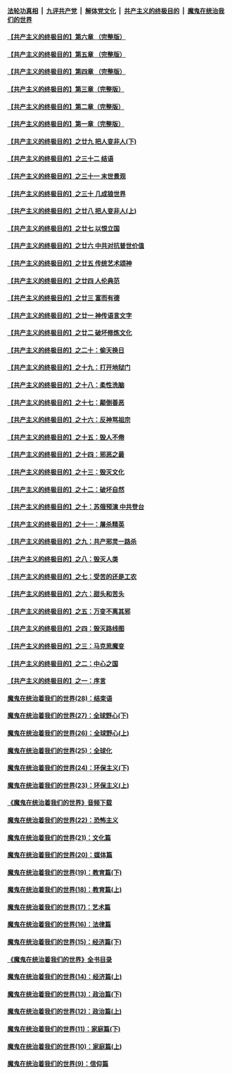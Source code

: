 

####  [法轮功真相](../../../../basic/blob/master/README.md?t=04102030) &nbsp;|&nbsp; [九评共产党](../../../../9ping.md/blob/master/README.md?t=04102030) &nbsp;|&nbsp; [解体党文化](../../../../jtdwh.md/blob/master/README.md?t=04102030)  &nbsp;|&nbsp; [共产主义的终极目的](../../../../gczydzjmd.md/blob/master/README.md?t=04102030) &nbsp;|&nbsp; [魔鬼在统治我们的世界](../../../../mgztzwmdsj.md/blob/master/README.md?t=04102030) 

#### [【共产主义的终极目的】第六章 （完整版）](../pages/nsc422/n11428913.md?t=04102030) 

#### [【共产主义的终极目的】第五章 （完整版）](../pages/nsc422/n11428912.md?t=04102030) 

#### [【共产主义的终极目的】第四章 （完整版）](../pages/nsc422/n11428907.md?t=04102030) 

#### [【共产主义的终极目的】第三章（完整版）](../pages/nsc422/n11428848.md?t=04102030) 

#### [【共产主义的终极目的】第二章（完整版）](../pages/nsc422/n11428831.md?t=04102030) 

#### [【共产主义的终极目的】第一章（完整版）](../pages/nsc422/n11417651.md?t=04102030) 

#### [【共产主义的终极目的】之廿九 把人变非人(下)](../pages/nsc422/n11344140.md?t=04102030) 

#### [【共产主义的终极目的】之三十二 结语](../pages/nsc422/n11360535.md?t=04102030) 

#### [【共产主义的终极目的】之三十一 末世景观](../pages/nsc422/n11351129.md?t=04102030) 

#### [【共产主义的终极目的】之三十 几成狼世界](../pages/nsc422/n11348280.md?t=04102030) 

#### [【共产主义的终极目的】之廿八 把人变非人(上)](../pages/nsc422/n11340492.md?t=04102030) 

#### [【共产主义的终极目的】之廿七 以恨立国](../pages/nsc422/n11336944.md?t=04102030) 

#### [【共产主义的终极目的】之廿六 中共对抗普世价值](../pages/nsc422/n11324785.md?t=04102030) 

#### [【共产主义的终极目的】之廿五 传统艺术颂神](../pages/nsc422/n11296396.md?t=04102030) 

#### [【共产主义的终极目的】之廿四 人伦典范](../pages/nsc422/n11296397.md?t=04102030) 

#### [【共产主义的终极目的】之廿三 富而有德](../pages/nsc422/n11283598.md?t=04102030) 

#### [【共产主义的终极目的】之廿一 神传语言文字](../pages/nsc422/n11263265.md?t=04102030) 

#### [【共产主义的终极目的】之廿二 破坏修炼文化](../pages/nsc422/n11245728.md?t=04102030) 

#### [【共产主义的终极目的】之二十：偷天换日](../pages/nsc422/n11238846.md?t=04102030) 

#### [【共产主义的终极目的】之十九：打开地狱门](../pages/nsc422/n11206376.md?t=04102030) 

#### [【共产主义的终极目的】之十八：柔性洗脑](../pages/nsc422/n11199994.md?t=04102030) 

#### [【共产主义的终极目的】之十七：颠倒善恶](../pages/nsc422/n11179782.md?t=04102030) 

#### [【共产主义的终极目的】之十六：反神骂祖宗](../pages/nsc422/n11166798.md?t=04102030) 

#### [【共产主义的终极目的】之十五：毁人不倦](../pages/nsc422/n11166792.md?t=04102030) 

#### [【共产主义的终极目的】之十四：邪恶之最](../pages/nsc422/n11150249.md?t=04102030) 

#### [【共产主义的终极目的】之十三：毁灭文化](../pages/nsc422/n11135227.md?t=04102030) 

#### [【共产主义的终极目的】之十二：破坏自然](../pages/nsc422/n11135214.md?t=04102030) 

#### [【共产主义的终极目的】之十：苏俄预演 中共登台](../pages/nsc422/n11118424.md?t=04102030) 

#### [【共产主义的终极目的】之十一：屠杀精英](../pages/nsc422/n11118442.md?t=04102030) 

#### [【共产主义的终极目的】之九：共产邪灵一路杀](../pages/nsc422/n11114139.md?t=04102030) 

#### [【共产主义的终极目的】之八：毁灭人类](../pages/nsc422/n11108503.md?t=04102030) 

#### [【共产主义的终极目的】之七：受苦的还是工农](../pages/nsc422/n11101809.md?t=04102030) 

#### [【共产主义的终极目的】之六：甜头和苦头](../pages/nsc422/n11096971.md?t=04102030) 

#### [【共产主义的终极目的】之五：万变不离其邪](../pages/nsc422/n11091285.md?t=04102030) 

#### [【共产主义的终极目的】之四：毁灭路线图](../pages/nsc422/n11086284.md?t=04102030) 

#### [【共产主义的终极目的】之三：马克思魔变](../pages/nsc422/n11061941.md?t=04102030) 

#### [【共产主义的终极目的】之二：中心之国](../pages/nsc422/n11047728.md?t=04102030) 

#### [【共产主义的终极目的】之一：序言](../pages/nsc422/n11086077.md?t=04102030) 

#### [魔鬼在统治着我们的世界(28)：结束语](../pages/nsc422/n10936246.md?t=04102030) 

#### [魔鬼在统治着我们的世界(27)：全球野心(下)](../pages/nsc422/n10928319.md?t=04102030) 

#### [魔鬼在统治着我们的世界(26)：全球野心(上)](../pages/nsc422/n10900318.md?t=04102030) 

#### [魔鬼在统治着我们的世界(25)：全球化](../pages/nsc422/n10788205.md?t=04102030) 

#### [魔鬼在统治着我们的世界(24)：环保主义(下)](../pages/nsc422/n10695307.md?t=04102030) 

#### [魔鬼在统治着我们的世界(23)：环保主义(上)](../pages/nsc422/n10688613.md?t=04102030) 

#### [《魔鬼在统治着我们的世界》音频下载](../pages/nsc422/n10635553.md?t=04102030) 

#### [魔鬼在统治着我们的世界(22)：恐怖主义](../pages/nsc422/n10614727.md?t=04102030) 

#### [魔鬼在统治着我们的世界(21)：文化篇](../pages/nsc422/n10597706.md?t=04102030) 

#### [魔鬼在统治着我们的世界(20)：媒体篇](../pages/nsc422/n10586579.md?t=04102030) 

#### [魔鬼在统治着我们的世界(19)：教育篇(下)](../pages/nsc422/n10564808.md?t=04102030) 

#### [魔鬼在统治着我们的世界(18)：教育篇(上)](../pages/nsc422/n10526970.md?t=04102030) 

#### [魔鬼在统治着我们的世界(17)：艺术篇](../pages/nsc422/n10499093.md?t=04102030) 

#### [魔鬼在统治着我们的世界(16)：法律篇](../pages/nsc422/n10485969.md?t=04102030) 

#### [魔鬼在统治着我们的世界(15)：经济篇(下)](../pages/nsc422/n10469975.md?t=04102030) 

#### [《魔鬼在统治着我们的世界》全书目录](../pages/nsc422/n10464261.md?t=04102030) 

#### [魔鬼在统治着我们的世界(14)：经济篇(上)](../pages/nsc422/n10457370.md?t=04102030) 

#### [魔鬼在统治着我们的世界(13)：政治篇(下)](../pages/nsc422/n10448270.md?t=04102030) 

#### [魔鬼在统治着我们的世界(12)：政治篇(上)](../pages/nsc422/n10444576.md?t=04102030) 

#### [魔鬼在统治着我们的世界(11)：家庭篇(下)](../pages/nsc422/n10440961.md?t=04102030) 

#### [魔鬼在统治着我们的世界(10)：家庭篇(上)](../pages/nsc422/n10435448.md?t=04102030) 

#### [魔鬼在统治着我们的世界(9)：信仰篇](../pages/nsc422/n10432159.md?t=04102030) 

